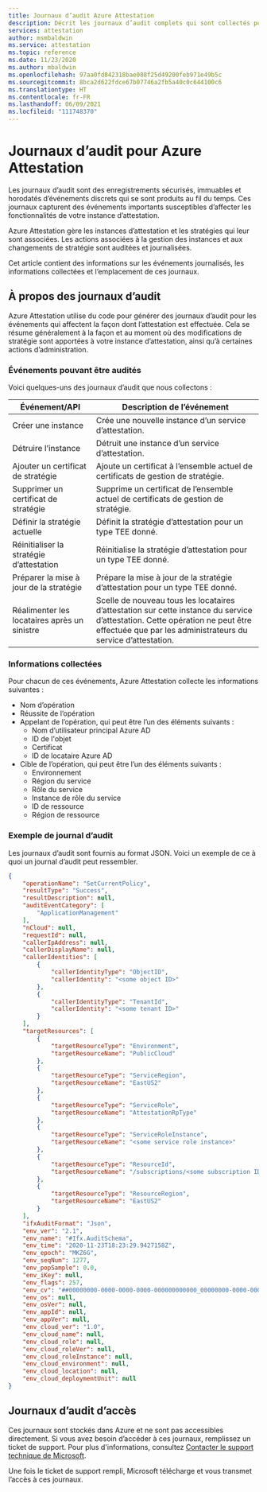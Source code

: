 ```yaml
---
title: Journaux d’audit Azure Attestation
description: Décrit les journaux d’audit complets qui sont collectés pour Azure Attestation
services: attestation
author: msmbaldwin
ms.service: attestation
ms.topic: reference
ms.date: 11/23/2020
ms.author: mbaldwin
ms.openlocfilehash: 97aa0fd842318bae088f25d49200feb971e49b5c
ms.sourcegitcommit: 8bca2d622fdce67b07746a2fb5a40c0c644100c6
ms.translationtype: HT
ms.contentlocale: fr-FR
ms.lasthandoff: 06/09/2021
ms.locfileid: "111748370"
---
```

# <a name="audit-logs-for-azure-attestation"></a>Journaux d’audit pour Azure Attestation

Les journaux d’audit sont des enregistrements sécurisés, immuables et horodatés d’événements discrets qui se sont produits au fil du temps. Ces journaux capturent des événements importants susceptibles d’affecter les fonctionnalités de votre instance d’attestation.

Azure Attestation gère les instances d’attestation et les stratégies qui leur sont associées. Les actions associées à la gestion des instances et aux changements de stratégie sont auditées et journalisées.

Cet article contient des informations sur les événements journalisés, les informations collectées et l’emplacement de ces journaux.

## <a name="about-audit-logs"></a>À propos des journaux d’audit

Azure Attestation utilise du code pour générer des journaux d’audit pour les événements qui affectent la façon dont l’attestation est effectuée. Cela se résume généralement à la façon et au moment où des modifications de stratégie sont apportées à votre instance d’attestation, ainsi qu’à certaines actions d’administration.

### <a name="auditable-events"></a>Événements pouvant être audités
Voici quelques-uns des journaux d’audit que nous collectons :

|     Événement/API                              |     Description de l’événement                                                                         |
|--------------------------------------------|-----------------------------------------------------------------------------------------------|
|     Créer une instance                        |     Crée une nouvelle instance d’un service d’attestation. |
|     Détruire l’instance                       |     Détruit une instance d’un service d’attestation. |
|     Ajouter un certificat de stratégie                 |     Ajoute un certificat à l’ensemble actuel de certificats de gestion de stratégie. |
|     Supprimer un certificat de stratégie              |     Supprime un certificat de l’ensemble actuel de certificats de gestion de stratégie. |
|     Définir la stratégie actuelle                     |     Définit la stratégie d’attestation pour un type TEE donné. |
|     Réinitialiser la stratégie d’attestation               |     Réinitialise la stratégie d’attestation pour un type TEE donné. |
|     Préparer la mise à jour de la stratégie               |     Prépare la mise à jour de la stratégie d’attestation pour un type TEE donné. |
|     Réalimenter les locataires après un sinistre       |     Scelle de nouveau tous les locataires d’attestation sur cette instance du service d’attestation. Cette opération ne peut être effectuée que par les administrateurs du service d’attestation. |

### <a name="collected--information"></a>Informations collectées
Pour chacun de ces événements, Azure Attestation collecte les informations suivantes :

- Nom d’opération
- Réussite de l’opération
- Appelant de l’opération, qui peut être l’un des éléments suivants :
    - Nom d’utilisateur principal Azure AD
    - ID de l'objet
    - Certificat
    - ID de locataire Azure AD
- Cible de l’opération, qui peut être l’un des éléments suivants :
    - Environnement
    - Région du service
    - Rôle du service
    - Instance de rôle du service
    - ID de ressource
    - Région de ressource

### <a name="sample-audit-log"></a>Exemple de journal d’audit

Les journaux d’audit sont fournis au format JSON. Voici un exemple de ce à quoi un journal d’audit peut ressembler.

```json
{
    "operationName": "SetCurrentPolicy",
    "resultType": "Success",
    "resultDescription": null,
    "auditEventCategory": [
        "ApplicationManagement"
    ],
    "nCloud": null,
    "requestId": null,
    "callerIpAddress": null,
    "callerDisplayName": null,
    "callerIdentities": [
        {
            "callerIdentityType": "ObjectID",
            "callerIdentity": "<some object ID>"
        },
        {
            "callerIdentityType": "TenantId",
            "callerIdentity": "<some tenant ID>"
        }
    ],
    "targetResources": [
        {
            "targetResourceType": "Environment",
            "targetResourceName": "PublicCloud"
        },
        {
            "targetResourceType": "ServiceRegion",
            "targetResourceName": "EastUS2"
        },
        {
            "targetResourceType": "ServiceRole",
            "targetResourceName": "AttestationRpType"
        },
        {
            "targetResourceType": "ServiceRoleInstance",
            "targetResourceName": "<some service role instance>"
        },
        {
            "targetResourceType": "ResourceId",
            "targetResourceName": "/subscriptions/<some subscription ID>/resourceGroups/<some resource group name>/providers/Microsoft.Attestation/attestationProviders/<some instance name>"
        },
        {
            "targetResourceType": "ResourceRegion",
            "targetResourceName": "EastUS2"
        }
    ],
    "ifxAuditFormat": "Json",
    "env_ver": "2.1",
    "env_name": "#Ifx.AuditSchema",
    "env_time": "2020-11-23T18:23:29.9427158Z",
    "env_epoch": "MKZ6G",
    "env_seqNum": 1277,
    "env_popSample": 0.0,
    "env_iKey": null,
    "env_flags": 257,
    "env_cv": "##00000000-0000-0000-0000-000000000000_00000000-0000-0000-0000-000000000000_00000000-0000-0000-0000-000000000000",
    "env_os": null,
    "env_osVer": null,
    "env_appId": null,
    "env_appVer": null,
    "env_cloud_ver": "1.0",
    "env_cloud_name": null,
    "env_cloud_role": null,
    "env_cloud_roleVer": null,
    "env_cloud_roleInstance": null,
    "env_cloud_environment": null,
    "env_cloud_location": null,
    "env_cloud_deploymentUnit": null
}
```

## <a name="access-audit-logs"></a>Journaux d’audit d’accès

Ces journaux sont stockés dans Azure et ne sont pas accessibles directement. Si vous avez besoin d’accéder à ces journaux, remplissez un ticket de support. Pour plus d'informations, consultez [Contacter le support technique de Microsoft](https://azure.microsoft.com/support/options/). 

Une fois le ticket de support rempli, Microsoft télécharge et vous transmet l’accès à ces journaux.
